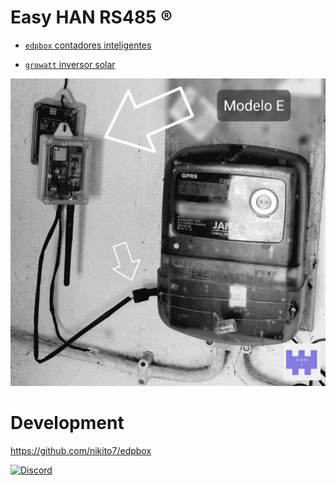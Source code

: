 # Easy HAN RS485 ®

- [```edpbox``` contadores inteligentes](./edpbox/)

- [```growatt``` inversor solar](./growatt/)

![Easy HAN RS485](./edpbox/edpbox1-20221029.jpg)

# Development

https://github.com/nikito7/edpbox

[![Discord](https://img.shields.io/discord/494714310518505472?style=plastic&logo=discord)](https://discord.gg/Mh9mTEA) 
